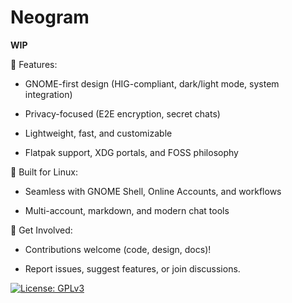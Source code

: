 # Neogram

**WIP**

📲 Features:

- GNOME-first design (HIG-compliant, dark/light mode, system integration)

- Privacy-focused (E2E encryption, secret chats)

- Lightweight, fast, and customizable

- Flatpak support, XDG portals, and FOSS philosophy

🐧 Built for Linux:

- Seamless with GNOME Shell, Online Accounts, and workflows

- Multi-account, markdown, and modern chat tools

🚀 Get Involved:

- Contributions welcome (code, design, docs)!

- Report issues, suggest features, or join discussions.



[![License: GPLv3](https://img.shields.io/badge/License-GPLv3-blue.svg)](LICENSE)  